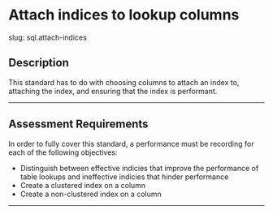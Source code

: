 # Attach indices to lookup columns

slug: sql.attach-indices

## Description
This standard has to do with choosing columns to attach an index to, attaching the index, and ensuring that the index is performant.

---
## Assessment Requirements
In order to fully cover this standard, a performance must be recording for each of the following objectives:

- Distinguish between effective indicies that improve the performance of table lookups and ineffective indicies that hinder performance
- Create a clustered index on a column
- Create a non-clustered index on a column

---
